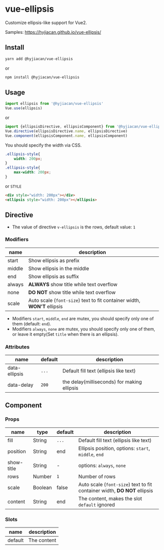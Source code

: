 # vue-ellipsis

Customize ellipsis-like support for Vue2. 

Samples: https://hyjiacan.github.io/vue-ellipsis/

## Install

```bash
yarn add @hyjiacan/vue-ellipsis
```
or 
```bash
npm install @hyjiacan/vue-ellipsis
```

## Usage

```javascript
import ellipsis from '@hyjiacan/vue-ellipsis'
Vue.use(ellipsis)
```

or 

```javascript
import {ellipsisDirective, ellipsisComponent} from '@hyjiacan/vue-ellipsis'
Vue.directive(ellipsisDirective.name, ellipsisDirective)
Vue.component(ellipsisComponent.name, ellipsisComponent)
```

You should specify the width via CSS.

```css
.ellipsis-style{
    width: 200px;
}
.ellipsis-style{
    max-width: 200px;
}
```
or `STYLE`

```html
<div style="width: 200px"></div>
<ellipsis style="width: 200px"></ellipsis>
```

## Directive

- The value of directive `v-ellipsis` is the rows, default value: `1` 

### Modifiers

|name|description|
|---|---|
|start|Show ellipsis as prefix|
|middle|Show ellipsis in the middle|
|end|Show ellipsis as suffix|
|always|**ALWAYS** show title while text overflow|
|none|**DO NOT** show title while text overflow|
|scale|Auto scale (`font-size`) text to fit container width, **WON'T** ellipsis|

- Modifiers `start`, `middle`, `end` are mutex, you should specify only one of them (default: `end`).
- Modifiers `always`, `none` are mutex, you should specify only one of them, 
or leave it empty(Set `title` when there is an ellipsis).

### Attributes

|name|default|description|
|---|---|---|
|data-ellipsis|`...`|Default fill text (ellipsis like text)|
|data-delay|`200`|the delay(milliseconds) for making ellipsis|

## Component

### Props

|name|type|default|description|
|---|---|---|---|
|fill|String|`...`|Default fill text (ellipsis like text)|
|position|String|end|Ellipsis position, options: `start`, `middle`, `end`|
|show-title|String|-|options: `always`, `none`|
|rows|Number|`1`|Number of rows|
|scale|Boolean|false|Auto scale (`font-size`) text to fit container width, **DO NOT** ellipsis|
|content|String|end|The content, makes the slot `default` ignored|

### Slots

|name|description|
|---|---|
|default|The content|
